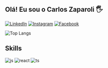 ## Olá! Eu sou o Carlos Zaparoli 🖐️

[![LinkedIn](https://img.shields.io/badge/LinkedIn-0077B5?style=for-the-badge&logo=linkedin&logoColor=white)](https://www.linkedin.com/in/carlos-jos%C3%A9-zaparoli-gomes/)
[![Instagram](https://img.shields.io/badge/Instagram-E4405F?style=for-the-badge&logo=instagram&logoColor=white)](https://www.instagram.com/carloszaparoli_/)
[![Facebook](https://img.shields.io/badge/Facebook-1877F2?style=for-the-badge&logo=facebook&logoColor=white)](https://www.facebook.com/carlosjose.zaparoligomes/)

![Top Langs](https://github-readme-stats.vercel.app/api/top-langs/?username=carloszaparoli&layout=compact)

## Skills

<div style="display: inline_block">
  <img align="center" alt="js" src="https://img.shields.io/badge/JavaScript-F7DF1E?style=for-the-badge&logo=javascript&logoColor=black" />
   <img align="center" alt="react" src="https://img.shields.io/badge/React-20232A?style=for-the-badge&logo=react&logoColor=61DAFB" />
   <img align="center" alt="ts" src="https://img.shields.io/badge/TypeScript-007ACC?style=for-the-badge&logo=typescript&logoColor=red" />
</div>

